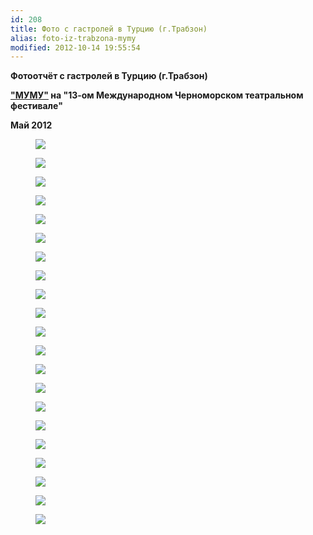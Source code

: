 ```yaml
---
id: 208
title: Фото с гастролей в Турцию (г.Трабзон)
alias: foto-iz-trabzona-mymy
modified: 2012-10-14 19:55:54
---
```


**Фотоотчёт с гастролей в Турцию (г.Трабзон)**

**<a href="46-mumu.html">"МУМУ"</a> на "13-ом Международном Черноморском театральном фестивале"**

**Май 2012**

<figure><img src="./images/stories/random/hrystalnii trabzon.jpg" /></figure>

<figure><img src="./images/stories/random/trabzon 1.jpg" /></figure>

<figure><img src="./images/stories/random/trabzon.jpg" /></figure>

<figure><img src="./images/stories/random/trabzon 2 1.jpg" /></figure>

<figure><img src="./images/stories/random/trabzon 2 2.jpg" /></figure>

<figure><img src="./images/stories/random/trabzon 2 3.jpg" /></figure>

<figure><img src="./images/stories/random/trabzon 2.jpg" /></figure>

<figure><img src="./images/stories/random/trabzon44.jpg" /></figure>

<figure><img src="./images/stories/random/trabzon 46.jpg" /></figure>

<figure><img src="./images/stories/random/trabzon 48.jpg" /></figure>

<figure><img src="./images/stories/random/trabzon 49.jpg" /></figure>

<figure><img src="./images/stories/random/trabzon 50a.jpg" /></figure>

<figure><img src="./images/stories/random/trabzon 51.jpg" /></figure>

<figure><img src="./images/stories/random/trabzon 52.jpg" /></figure>

<figure><img src="./images/stories/random/trabzon 53.jpg" /></figure>

<figure><img src="./images/stories/random/trabzon 54.jpg" /></figure>

<figure><img src="./images/stories/random/trabzon 55.jpg" /></figure>

<figure><img src="./images/stories/random/trabzon 56.jpg" /></figure>

<figure><img src="./images/stories/random/trabzon 57.jpg" /></figure>

<figure><img src="./images/stories/random/trabzon 45.jpg" /></figure>

<figure><img src="./images/stories/random/imgp7241.jpg" /></figure>

